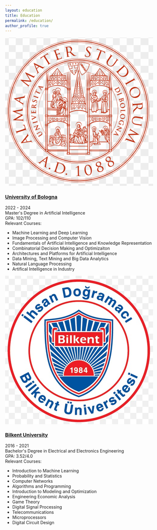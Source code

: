 ```yaml
---
layout: education
title: Education
permalink: /education/
author_profile: true
---
```


<div class="education-section">
    <div class="education-item">
        <a href="https://corsi.unibo.it/2cycle/artificial-intelligence" target="_blank">
            <img src="../images/unibo logo.png" alt="University Logo">
        </a>
        <div class="education-details">
            <div class="education-header">
                <h3><a href="https://corsi.unibo.it/2cycle/artificial-intelligence" target="_blank">University of Bologna</a></h3>
                <span>2022 - 2024</span>
            </div>
            <div class="degree">Master's Degree in Artificial Intelligence</div>
            <div class="gpa">GPA: 102/110</div>
            <div class="relevant-courses">
                <span>Relevant Courses:</span>
                <ul>
                    <li>Machine Learning and Deep Learning</li>
                    <li>Image Processing and Computer Vision</li>
                    <li>Fundamentals of Artificial Intelligence and Knowledge Representation</li>
                    <li>Combinatorial Decision Making and Optimizaiton</li>
                    <li>Architectures and Platforms for Artificial Intelligence</li>
                    <li>Data Mining, Text Mining and Big Data Analytics</li>
                    <li>Natural Language Processing</li>
                    <li>Artifical Intelligence in Industry</li>
                </ul>
            </div>
        </div>
    </div>
     <div class="education-item">
        <a href="https://ee.bilkent.edu.tr/en/" target="_blank">
            <img src="../images/bilkent logo.jpg" alt="University Logo">
        </a>
        <div class="education-details">
            <div class="education-header">
                <h3><a href="https://ee.bilkent.edu.tr/en/" target="_blank">Bilkent University</a></h3>
                <span>2016 - 2021</span>
            </div>
            <div class="degree">Bachelor's Degree in Electrical and Electronics Engineering</div>
            <div class="gpa">GPA: 3.52/4.0</div>
            <div class="relevant-courses">
                <span>Relevant Courses:</span>
                <ul>
                    <li>Introduction to Machine Learning</li>
                    <li>Probability and Statistics</li>
                    <li>Computer Networks</li>
                    <li>Algorithms and Programming</li>
                    <li>Introduction to Modeling and Optimization</li>
                    <li>Engineering Economic Analysis</li>
                    <li>Game Theory</li>
                    <li>Digital Signal Processing</li>
                    <li>Telecommunications</li>
                    <li>Microprocessors</li>
                    <li>Digital Circuit Design</li>
                </ul>
            </div>
        </div>
    </div>
</div>
